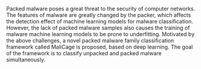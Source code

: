Packed malware poses a great threat to the security of computer networks. The features of malware are greatly changed by the packer, which affects the detection effect of machine learning models for malware classification. However, the lack of packed malware samples also causes the training of malware machine learning models to be prone to underfitting. Motivated by the above challenges, a novel packed malware family classification framework called MaliCage is proposed, based on deep learning. The goal of the framework is to classify unpacked and packed malware simultaneously. 
